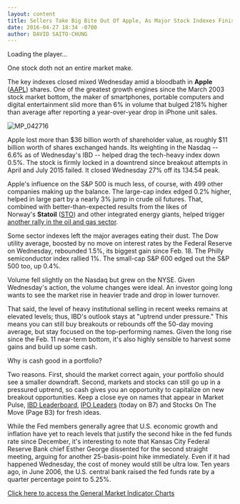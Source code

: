 ```yaml
---
layout: content
title: Sellers Take Big Bite Out Of Apple, As Major Stock Indexes Finish Mixed
date: 2016-04-27 18:34 -0700
author: DAVID SAITO-CHUNG
---
```






Loading the player...
 


One stock doth not an entire market make.


The key indexes closed mixed Wednesday amid a bloodbath in **Apple** ([AAPL](https://research.investors.com/quote.aspx?symbol=AAPL)) shares. One of the greatest growth engines since the March 2003 stock market bottom, the maker of smartphones, portable computers and digital entertainment slid more than 6% in volume that bulged 218% higher than average after reporting a year-over-year drop in iPhone unit sales.


![MP_042716](https://www.investors.com/wp-content/uploads/2016/04/MP_042716-192x300.jpg)


Apple lost more than $36 billion worth of shareholder value, as roughly $11 billion worth of shares exchanged hands. Its weighting in the Nasdaq -- 6.6% as of Wednesday's IBD -- helped drag the tech-heavy index down 0.5%. The stock is firmly locked in a downtrend since breakout attempts in April and July 2015 failed. It closed Wednesday 27% off its 134.54 peak.


Apple's influence on the S&P 500 is much less, of course, with 499 other companies making up the balance. The large-cap index edged 0.2% higher, helped in large part by a nearly 3% jump in crude oil futures. That, combined with better-than-expected results from the likes of Norway's **Statoil** ([STO](https://research.investors.com/quote.aspx?symbol=STO)) and other integrated energy giants, helped trigger [another rally in the oil and gas sector](https://www.investors.com/stock-lists/global-leaders/statoil-total-bp-rise-as-oil-prices-clear-key-technical-hurdle/).


Some sector indexes left the major averages eating their dust. The Dow utility average, boosted by no move on interest rates by the Federal Reserve on Wednesday, rebounded 1.5%, its biggest gain since Feb. 18. The Philly semiconductor index rallied 1%. The small-cap S&P 600 edged out the S&P 500 too, up 0.4%.


Volume fell slightly on the Nasdaq but grew on the NYSE. Given Wednesday's action, the volume changes were ideal. An investor going long wants to see the market rise in heavier trade and drop in lower turnover.


That said, the level of heavy institutional selling in recent weeks remains at elevated levels; thus, IBD's outlook stays at "uptrend under pressure." This means you can still buy breakouts or rebounds off the 50-day moving average, but stay focused on the top-performing names. Given the long rise since the Feb. 11 near-term bottom, it's also highly sensible to harvest some gains and build up some cash.


Why is cash good in a portfolio?


Two reasons. First, should the market correct again, your portfolio should see a smaller downdraft. Second, markets and stocks can still go up in a pressured uptrend, so cash gives you an opportunity to capitalize on new breakout opportunities. Keep a close eye on names that appear in Market Pulse, [IBD Leaderboard](http://leaderboard.investors.com/leaderboard/leaders/default.aspx), [IPO Leaders](http://research.investors.com/stock-lists/ipo-leaders/) (today on B7) and Stocks On The Move (Page B3) for fresh ideas.


While the Fed members generally agree that U.S. economic growth and inflation have yet to reach levels that justify the second hike in the fed funds rate since December, it's interesting to note that Kansas City Federal Reserve Bank chief Esther George dissented for the second straight meeting, arguing for another 25-basis-point hike immediately. Even if it had happened Wednesday, the cost of money would still be ultra low. Ten years ago, in June 2006, the U.S. central bank raised the fed funds rate by a quarter percentage point to 5.25%.


[Click here to access the General Market Indicator Charts](https://www.investors.com/wp-content/uploads/2016/04/GMI042816.pdf)





